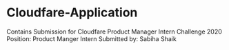 # Cloudfare-Application

Contains Submission for Cloudfare Product Manager Intern Challenge 2020
Position: Product Manger Intern
Submitted by: Sabiha Shaik
